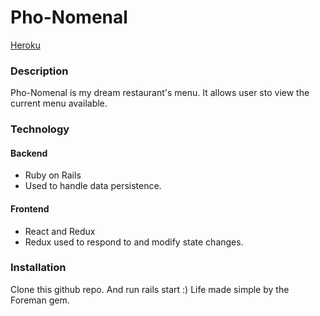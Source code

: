 # Pho-Nomenal

[Heroku](https://warm-scrubland-67229.herokuapp.com/)

### Description
Pho-Nomenal is my dream restaurant's menu. It allows user sto view the current menu available.

### Technology

#### Backend
 * Ruby on Rails
  * Used to handle data persistence.

#### Frontend
  * React and Redux
   * Redux used to respond to and modify state changes.


### Installation
Clone this github repo.
And run rails start :) Life made simple by the Foreman gem.
